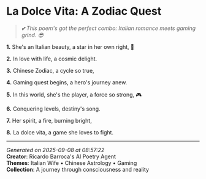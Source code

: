 # La Dolce Vita: A Zodiac Quest

> *💕 This poem's got the perfect combo: Italian romance meets gaming grind. 😎*

**1.** She's an Italian beauty, a star in her own right, 💫


**2.** In love with life, a cosmic delight.


**3.** Chinese Zodiac, a cycle so true,


**4.** Gaming quest begins, a hero's journey anew.


**5.** In this world, she's the player, a force so strong, 🎮


**6.** Conquering levels, destiny's song.


**7.** Her spirit, a fire, burning bright,


**8.** La dolce vita, a game she loves to fight.



---

*Generated on 2025-09-08 at 08:57:22*  
**Creator**: Ricardo Barroca's AI Poetry Agent  
**Themes**: Italian Wife • Chinese Astrology • Gaming  
**Collection**: A journey through consciousness and reality